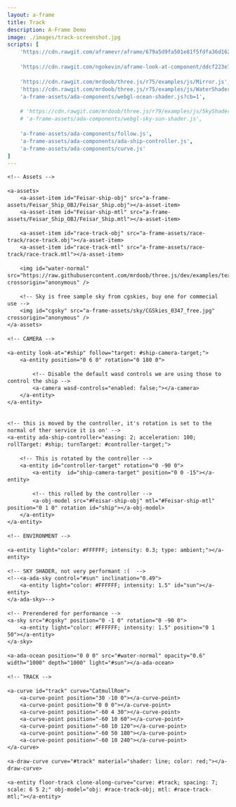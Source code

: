 ```yaml
---
layout: a-frame
title: Track
description: A-Frame Demo
image: ./images/track-screenshot.jpg
scripts: [
	'https://cdn.rawgit.com/aframevr/aframe/679a5d9fa501e81f5fdfa36d162580a116946fd1/dist/aframe.min.js', # A-Frame master at the time of writing

	'https://cdn.rawgit.com/ngokevin/aframe-look-at-component/ddcf223e7fdeec3b536bbc43a233b994cd6d4653/dist/aframe-look-at-component.min.js', # look at component

	'https://cdn.rawgit.com/mrdoob/three.js/r75/examples/js/Mirror.js', # For a-ada-ocean
	'https://cdn.rawgit.com/mrdoob/three.js/r75/examples/js/WaterShader.js', # For a-ada-ocean
	'a-frame-assets/ada-components/webgl-ocean-shader.js?cb=1',

	# 'https://cdn.rawgit.com/mrdoob/three.js/r79/examples/js/SkyShader.js', # Shader For the sky/sun
	# 'a-frame-assets/ada-components/webgl-sky-sun-shader.js',

	'a-frame-assets/ada-components/follow.js',
	'a-frame-assets/ada-components/ada-ship-controller.js',
	'a-frame-assets/ada-components/curve.js'
]
---
```


<a-scene inspector stats physics="debug: true">

	<!-- Assets -->

	<a-assets>
		<a-asset-item id="Feisar-ship-obj" src="a-frame-assets/Feisar_Ship_OBJ/Feisar_Ship.obj"></a-asset-item>
		<a-asset-item id="Feisar-ship-mtl" src="a-frame-assets/Feisar_Ship_OBJ/Feisar_Ship.mtl"></a-asset-item>

		<a-asset-item id="race-track-obj" src="a-frame-assets/race-track/race-track.obj"></a-asset-item>
		<a-asset-item id="race-track-mtl" src="a-frame-assets/race-track/race-track.mtl"></a-asset-item>

		<img id="water-normal" src="https://raw.githubusercontent.com/mrdoob/three.js/dev/examples/textures/waternormals.jpg" crossorigin="anonymous" />

		<!-- Sky is free sample sky from cgskies, buy one for commecial use -->
		<img id="cgsky" src="a-frame-assets/sky/CGSkies_0347_free.jpg" crossorigin="anonymous" />
	</a-assets>

	<!-- CAMERA -->

	<a-entity look-at="#ship" follow="target: #ship-camera-target;">
		<a-entity position="0 6 0" rotation="0 180 0">

			<!-- Disable the default wasd controls we are using those to control the ship -->
			<a-camera wasd-controls="enabled: false;"></a-camera>
		</a-entity>
	</a-entity>


	<!-- this is moved by the controller, it's rotation is set to the normal of ther service it is on' -->
	<a-entity ada-ship-controller="easing: 2; acceleration: 100; rollTarget: #ship; turnTarget: #controller-target;">

		<!-- This is rotated by the controller -->
		<a-entity id="controller-target" rotation="0 -90 0">
			<a-entity  id="ship-camera-target" position="0 0 -15"></a-entity>

			<!-- this rolled by the controller -->
			<a-obj-model src="#Feisar-ship-obj" mtl="#Feisar-ship-mtl" position="0 1 0" rotation id="ship"></a-obj-model>
		</a-entity>
	</a-entity>

	<!-- ENVIRONMENT -->

	<a-entity light="color: #FFFFFF; intensity: 0.3; type: ambient;"></a-entity>

	<!-- SKY SHADER, not very performant :(  -->
	<!--<a-ada-sky control="#sun" inclination="0.49">
		<a-entity light="color: #FFFFFF; intensity: 1.5" id="sun"></a-entity>
	</a-ada-sky>-->

	<!-- Prerendered for performance -->
	<a-sky src="#cgsky" position="0 -1 0" rotation="0 -90 0">
		<a-entity light="color: #FFFFFF; intensity: 1.5" position="0 1 50"></a-entity>
	</a-sky>

	<a-ada-ocean position="0 0 0" src="#water-normal" opacity="0.6" width="1000" depth="1000" light="#sun"></a-ada-ocean>

	<!-- TRACK -->

	<a-curve id="track" curve="CatmullRom">
		<a-curve-point position="30 -10 0"></a-curve-point>
		<a-curve-point position="0 0 0"></a-curve-point>
		<a-curve-point position="-60 4 30"></a-curve-point>
		<a-curve-point position="-60 10 60"></a-curve-point>
		<a-curve-point position="-60 10 120"></a-curve-point>
		<a-curve-point position="-60 50 180"></a-curve-point>
		<a-curve-point position="-60 10 240"></a-curve-point>
	</a-curve>

	<a-draw-curve curve="#track" material="shader: line; color: red;"></a-draw-curve>

	<a-entity floor-track clone-along-curve="curve: #track; spacing: 7; scale: 6 5 2;" obj-model="obj: #race-track-obj; mtl: #race-track-mtl;"></a-entity>

</a-scene>

<script>

	function getCurveFromTrack(a) { return a.components['clone-along-curve'].data.curve.components.curve; }

	var shipController = document.querySelector('[ada-ship-controller]').components['ada-ship-controller'];
	var curves = Array.from(document.querySelectorAll('[floor-track]'));
	var gravity = 3;
	var __tempVector1 = new THREE.Vector3();
	var __tempVector2 = new THREE.Vector3();
	var yAxis = new THREE.Vector3(0, 1, 0);
	var __tempQuaternion = new THREE.Quaternion();

	var currentFloor = {
		height: 0,
		normal: new THREE.Vector3()
	}

	function updateCurrentFloor(p) {
		currentFloor.height = 0;
		currentFloor.normal.copy(yAxis);
		for (var i in curves) {
			var d = getCurveFromTrack(curves[i]).closestPointInLocalSpace(p);
			if (d.distance < 10) {
				if (d.location.y > currentFloor.height && d.location.y > p.y) {
					currentFloor.height = d.location.y;
					currentFloor.normal.copy(d.normal);
				}
			}
		}
	}

	AFRAME.registerSystem('custom-fuzzy-physics', {
		tick: function () {
			var p = shipController.el.getComputedAttribute('position');
			updateCurrentFloor(p);
			if (p.y > currentFloor.height + 1) {
				shipController.velocity.y -= gravity;
			}

			// Smoothly rotate the ship to the current floor normal
			__tempQuaternion.setFromUnitVectors(yAxis, currentFloor.normal);
			shipController.el.object3D.quaternion.slerp(__tempQuaternion, 0.03);

			if (p.y < currentFloor.height) {
				shipController.velocity.y /= 5;
				shipController.velocity.y = Math.abs(shipController.velocity.y);
				var underground = currentFloor.height - p.y;
				if (underground < 2) {

					p.y = currentFloor.height;
					shipController.el.setAttribute('position', p);

					currentFloor.normal.multiplyScalar(underground);
					__tempVector1.copy(shipController.velocity).add(currentFloor.normal);

					shipController.velocity.copy(__tempVector1);
				}
			}
		}
	});
</script>